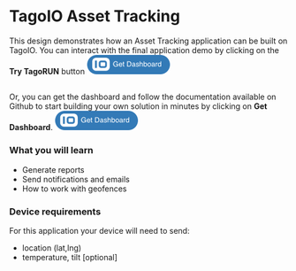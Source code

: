 # TagoIO Asset Tracking

This design demonstrates how an Asset Tracking application can be built on TagoIO. You can interact with the final application demo by clicking on the **Try TagoRUN** button
[![Get Dashboard](https://raw.githubusercontent.com/tago-io/explore-asset-tracking/master/images/getdashboard.png?raw=true)](https://admin.develop.tago.io/explore)

##
Or, you can get the dashboard and follow the documentation available on Github to start building your own solution in minutes by clicking on **Get Dashboard**.
[![Get Dashboard](https://raw.githubusercontent.com/tago-io/explore-asset-tracking/master/images/getdashboard.png?raw=true)](https://admin.develop.tago.io/explore)

### What you will learn
- Generate reports
- Send notifications and emails
- How to work with geofences

### Device requirements
For this application your device will need to send:
- location (lat,lng)
- temperature, tilt  [optional]
